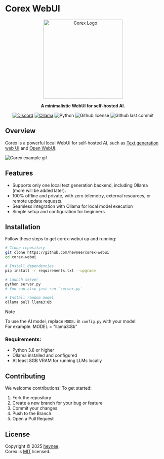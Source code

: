 # Corex WebUI

<div align="center">
  <img alt="Corex Logo" src="https://i.ibb.co/R4dv03NB/Corex-512.png" width="256" height="256">

**A minimalistic WebUI for self-hosted AI.**<br>

[![Discord](https://img.shields.io/discord/1391770662028447815?label=Discord&logo=Discord&logoColor=white&style=for-the-badge)](https://discord.gg/zs6u4TD8MX)
[![Ollama](https://img.shields.io/badge/Ollama-white?style=for-the-badge)](https://ollama.com/)
![Python](https://img.shields.io/badge/Python-3.8+-blue?style=for-the-badge)
![Github license](https://img.shields.io/github/license/hevnee/corex-webui?style=for-the-badge&cacheSeconds=300)
![Github last commit](https://img.shields.io/github/last-commit/hevnee/corex-webui?style=for-the-badge&cacheSeconds=300)

</div>

## Overview

Corex is a powerful local WebUI for self-hosted AI, such as [Text generation web UI](https://github.com/oobabooga/text-generation-webui) and [Open WebUI](https://github.com/open-webui/open-webui).<br>

![Corex example gif](https://i.ibb.co/21LGSCJy/ezgif-8fb407f285bf72.gif)

## Features

- Supports only one local text generation backend, including Ollama (more will be added later).
- 100% offline and private, with zero telemetry, external resources, or remote update requests.
- Seamless integration with Ollama for local model execution
- Simple setup and configuration for beginners

## Installation

Follow these steps to get corex-webui up and running:

```bash
# Clone repository
git clone https://github.com/hevnee/corex-webui
cd corex-webui

# Install dependencies
pip install -r requirements.txt --upgrade

# Launch server
python server.py
# You can also just run `server.py`

# Install random model
ollama pull llama3:8b
```

> [!NOTE]
> To use the AI model, replace `MODEL` in `config.py` with your model<br>
> For example: MODEL = "llama3:8b"

### Requirements:

- Python 3.8 or higher
- Ollama installed and configured
- At least 8GB VRAM for running LLMs locally

## Contributing

We welcome contributions! To get started:
1. Fork the repository
2. Create a new branch for your bug or feature
3. Commit your changes
4. Push to the Branch
5. Open a Pull Request

## License

Copyright © 2025 [hevnee](https://github.com/hevnee).<br/>
Corex is [MIT](https://choosealicense.com/licenses/mit) licensed.
